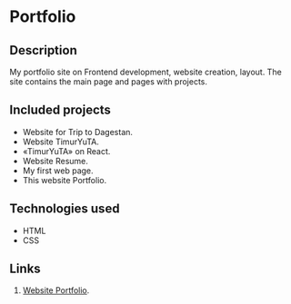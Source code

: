 # Portfolio

## Description

My portfolio site on Frontend development, website creation, layout. The site contains the main page and pages with projects.

## Included projects

* Website for Trip to Dagestan.
* Website TimurYuTA.
* «TimurYuTA» on React.
* Website Resume.
* My first web page.
* This website Portfolio.

## Technologies used

- HTML
- CSS

## Links

1. [Website Portfolio](https://timuryuta.github.io/Portfolio).
